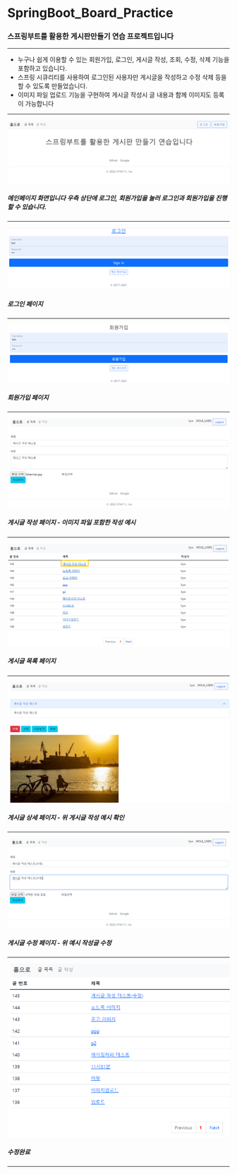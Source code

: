 # SpringBoot_Board_Practice

### 스프링부트를 활용한 게시판만들기 연습 프로젝트입니다

---

* 누구나 쉽게 이용할 수 있는 회원가입, 로그인, 게시글 작성, 조회, 수정, 삭제 기능을 포함하고 있습니다.
* 스프링 시큐리티를 사용하여 로그인된 사용자만 게시글을 작성하고 수정 삭제 등을 할 수 있도록 만들었습니다.
* 이미지 파일 업로드 기능을 구현하여 게시글 작성시 글 내용과 함께 이미지도 등록이 가능합니다
---

![](https://github.com/Kyw111/SpringBoot_Board_Practice/blob/main/md_img/main.PNG)

##### 메인페이지 화면입니다 우측 상단에 로그인, 회원가입을 눌러 로그인과 회원가입을 진행할 수 있습니다.

---

![](https://github.com/Kyw111/SpringBoot_Board_Practice/blob/main/md_img/login.PNG)

##### 로그인 페이지

---

![](https://github.com/Kyw111/SpringBoot_Board_Practice/blob/main/md_img/register.PNG)

##### 회원가입 페이지

---

![](https://github.com/Kyw111/SpringBoot_Board_Practice/blob/main/md_img/write.PNG)

##### 게시글 작성 페이지 - 이미지 파일 포함한 작성 예시

---

![](https://github.com/Kyw111/SpringBoot_Board_Practice/blob/main/md_img/list.jpg)

##### 게시글 목록 페이지

---

![](https://github.com/Kyw111/SpringBoot_Board_Practice/blob/main/md_img/view.PNG)

##### 게시글 상세 페이지 - 위 게시글 작성 예시 확인

---

![](https://github.com/Kyw111/SpringBoot_Board_Practice/blob/main/md_img/modify.PNG)

##### 게시글 수정 페이지 - 위 예시 작성글 수정

---

![](https://github.com/Kyw111/SpringBoot_Board_Practice/blob/main/md_img/modified.PNG)

##### 수정완료

---